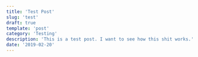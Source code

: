 ```yaml
---
title: 'Test Post'
slug: 'test'
draft: true
template: 'post'
category: 'Testing'
description: 'This is a test post. I want to see how this shit works.'
date: '2019-02-20'
---
```

